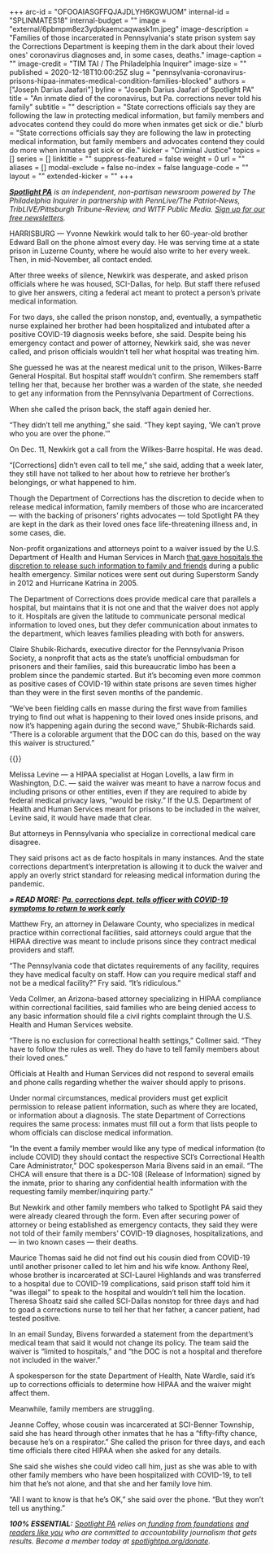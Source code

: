 +++
arc-id = "OFOOAIASGFFQJAJDLYH6KGWUOM"
internal-id = "SPLINMATES18"
internal-budget = ""
image = "external/6pbmpm8ez3ydpkaemcaqwask1m.jpeg"
image-description = "Families of those incarcerated in Pennsylvania's state prison system say the Corrections Department is keeping them in the dark about their loved ones' coronavirus diagnoses and, in some cases, deaths."
image-caption = ""
image-credit = "TIM TAI / The Philadelphia Inquirer"
image-size = ""
published = 2020-12-18T10:00:25Z
slug = "pennsylvania-coronavirus-prisons-hipaa-inmates-medical-condition-families-blocked"
authors = ["Joseph Darius Jaafari"]
byline = "Joseph Darius Jaafari of Spotlight PA"
title = "An inmate died of the coronavirus, but Pa. corrections never told his family"
subtitle = ""
description = "State corrections officials say they are following the law in protecting medical information, but family members and advocates contend they could do more when inmates get sick or die."
blurb = "State corrections officials say they are following the law in protecting medical information, but family members and advocates contend they could do more when inmates get sick or die."
kicker = "Criminal Justice"
topics = []
series = []
linktitle = ""
suppress-featured = false
weight = 0
url = ""
aliases = []
modal-exclude = false
no-index = false
language-code = ""
layout = ""
extended-kicker = ""
+++

<a href="https://www.spotlightpa.org/"><i><b>Spotlight PA</b></i></a><i> is an independent, non-partisan newsroom powered by The Philadelphia Inquirer in partnership with PennLive/The Patriot-News, TribLIVE/Pittsburgh Tribune-Review, and WITF Public Media. </i><a href="https://www.spotlightpa.org/newsletters"><i>Sign up for our free newsletters</i></a><i>.</i>

HARRISBURG — Yvonne Newkirk would talk to her 60-year-old brother Edward Ball on the phone almost every day. He was serving time at a state prison in Luzerne County, where he would also write to her every week. Then, in mid-November, all contact ended.

After three weeks of silence, Newkirk was desperate, and asked prison officials where he was housed, SCI-Dallas, for help. But staff there refused to give her answers, citing a federal act meant to protect a person’s private medical information.

For two days, she called the prison nonstop, and, eventually, a sympathetic nurse explained her brother had been hospitalized and intubated after a positive COVID-19 diagnosis weeks before, she said. Despite being his emergency contact and power of attorney, Newkirk said, she was never called, and prison officials wouldn’t tell her what hospital was treating him.

She guessed he was at the nearest medical unit to the prison, Wilkes-Barre General Hospital. But hospital staff wouldn’t confirm. She remembers staff telling her that, because her brother was a warden of the state, she needed to get any information from the Pennsylvania Department of Corrections.

When she called the prison back, the staff again denied her.

“They didn’t tell me anything,” she said. “They kept saying, ‘We can’t prove who you are over the phone.’”

On Dec. 11, Newkirk got a call from the Wilkes-Barre hospital. He was dead.

“[Corrections] didn’t even call to tell me,” she said, adding that a week later, they still have not talked to her about how to retrieve her brother’s belongings, or what happened to him.

Though the Department of Corrections has the discretion to decide when to release medical information, family members of those who are incarcerated — with the backing of prisoners’ rights advocates — told Spotlight PA they are kept in the dark as their loved ones face life-threatening illness and, in some cases, die.

<script src="https://www.spotlightpa.org/embed.js" async></script><div data-spl-embed-version="1" data-spl-src="https://www.spotlightpa.org/embeds/newsletter/"></div>

Non-profit organizations and attorneys point to a waiver issued by the U.S. Department of Health and Human Services in March <a href="https://www.hhs.gov/sites/default/files/hipaa-and-covid-19-limited-hipaa-waiver-bulletin-508.pdf" target=_blank>that gave hospitals the discretion to release such information to family and friends</a> during a public health emergency. Similar notices were sent out during Superstorm Sandy in 2012 and Hurricane Katrina in 2005.

The Department of Corrections does provide medical care that parallels a hospital, but maintains that it is not one and that the waiver does not apply to it. Hospitals are given the latitude to communicate personal medical information to loved ones, but they defer communication about inmates to the department, which leaves families pleading with both for answers.

Claire Shubik-Richards, executive director for the Pennsylvania Prison Society, a nonprofit that acts as the state’s unofficial ombudsman for prisoners and their families, said this bureaucratic limbo has been a problem since the pandemic started. But it’s becoming even more common as positive cases of COVID-19 within state prisons are seven times higher than they were in the first seven months of the pandemic.

“We’ve been fielding calls en masse during the first wave from families trying to find out what is happening to their loved ones inside prisons, and now it’s happening again during the second wave,” Shubik-Richards said. “There is a colorable argument that the DOC can do this, based on the way this waiver is structured.”

{{<picture src="external/hqp0e8mkfccnjqcf2asrec3wg4.jpeg" description="Yvonne Newkirk with her brother Edward Ball before he died from the coronavirus." caption="Yvonne Newkirk with her brother Edward Ball before he died from the coronavirus." credit="Handout">}} 

Melissa Levine — a HIPAA specialist at Hogan Lovells, a law firm in Washington, D.C. — said the waiver was meant to have a narrow focus and including prisons or other entities, even if they are required to abide by federal medical privacy laws, “would be risky.” If the U.S. Department of Health and Human Services meant for prisons to be included in the waiver, Levine said, it would have made that clear.

But attorneys in Pennsylvania who specialize in correctional medical care disagree.

They said prisons act as de facto hospitals in many instances. And the state corrections department’s interpretation is allowing it to duck the waiver and apply an overly strict standard for releasing medical information during the pandemic.

<i><b>» READ MORE: </b></i><a href="https://www.spotlightpa.org/news/2020/12/pennsylvania-prisons-coronavirus-corrections-officer/" target=_blank><i><b>Pa. corrections dept. tells officer with COVID-19 symptoms to return to work early</b></i></a>

Matthew Fry, an attorney in Delaware County, who specializes in medical practice within correctional facilities, said attorneys could argue that the HIPAA directive was meant to include prisons since they contract medical providers and staff.

“The Pennsylvania code that dictates requirements of any facility, requires they have medical faculty on staff. How can you require medical staff and not be a medical facility?” Fry said. “It’s ridiculous.”

Veda Collmer, an Arizona-based attorney specializing in HIPAA compliance within correctional facilities, said families who are being denied access to any basic information should file a civil rights complaint through the U.S. Health and Human Services website.

“There is no exclusion for correctional health settings,” Collmer said. “They have to follow the rules as well. They do have to tell family members about their loved ones.”

Officials at Health and Human Services did not respond to several emails and phone calls regarding whether the waiver should apply to prisons.

Under normal circumstances, medical providers must get explicit permission to release patient information, such as where they are located, or information about a diagnosis. The state Department of Corrections requires the same process: inmates must fill out a form that lists people to whom officials can disclose medical information.

“In the event a family member would like any type of medical information (to include COVID) they should contact the respective SCI’s Correctional Health Care Administrator,” DOC spokesperson Maria Bivens said in an email. “The CHCA will ensure that there is a DC-108 (Release of Information) signed by the inmate, prior to sharing any confidential health information with the requesting family member/inquiring party.”

<script src="https://www.spotlightpa.org/embed.js" async></script><div data-spl-embed-version="1" data-spl-src="https://www.spotlightpa.org/embeds/donate/"></div>

But Newkirk and other family members who talked to Spotlight PA said they were already cleared through the form. Even after securing power of attorney or being established as emergency contacts, they said they were not told of their family members’ COVID-19 diagnoses, hospitalizations, and — in two known cases — their deaths.

Maurice Thomas said he did not find out his cousin died from COVID-19 until another prisoner called to let him and his wife know. Anthony Reel, whose brother is incarcerated at SCI-Laurel Highlands and was transferred to a hospital due to COVID-19 complications, said prison staff told him it “was illegal” to speak to the hospital and wouldn’t tell him the location. Theresa Shoatz said she called SCI-Dallas nonstop for three days and had to goad a corrections nurse to tell her that her father, a cancer patient, had tested positive.

In an email Sunday, Bivens forwarded a statement from the department’s medical team that said it would not change its policy. The team said the waiver is “limited to hospitals,” and “the DOC is not a hospital and therefore not included in the waiver.”

A spokesperson for the state Department of Health, Nate Wardle, said it’s up to corrections officials to determine how HIPAA and the waiver might affect them.

Meanwhile, family members are struggling.

Jeanne Coffey, whose cousin was incarcerated at SCI-Benner Township, said she has heard through other inmates that he has a “fifty-fifty chance, because he’s on a respirator.” She called the prison for three days, and each time officials there cited HIPAA when she asked for any details.

She said she wishes she could video call him, just as she was able to with other family members who have been hospitalized with COVID-19, to tell him that he’s not alone, and that she and her family love him.

“All I want to know is that he’s OK,” she said over the phone. “But they won’t tell us anything.”

<i><b>100% ESSENTIAL:</b></i><i> </i><a href="https://www.spotlightpa.org/"><i>Spotlight PA</i></a><i> relies on</i><a href="https://www.spotlightpa.org/support"><i> funding from foundations</i></a><i> </i><a href="https://www.spotlightpa.org/support"><i>and readers like you</i></a><i> who are committed to accountability journalism that gets results. Become a member today at </i><a href="http://checkout.fundjournalism.org/memberform?org_id=spotlightpa&campaign=701f4000000TVuIAAW"><i>spotlightpa.org/donate</i></a><i>.</i>
